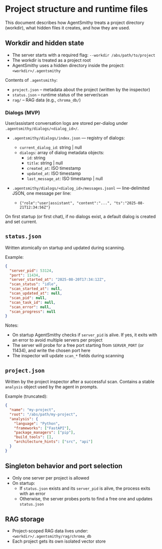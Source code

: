 # Project structure and runtime files

This document describes how AgentSmithy treats a project directory (workdir), what hidden files it creates, and how they are used.

## Workdir and hidden state

- The server starts with a required flag: `--workdir /abs/path/to/project`
- The workdir is treated as a project root
- AgentSmithy uses a hidden directory inside the project: `<workdir>/.agentsmithy`

Contents of `.agentsmithy`:
- `project.json` – metadata about the project (written by the inspector)
- `status.json` – runtime status of the server/scan
- `rag/` – RAG data (e.g., `chroma_db/`)

### Dialogs (MVP)

User/assistant conversation logs are stored per-dialog under `.agentsmithy/dialogs/<dialog_id>/`.

- `.agentsmithy/dialogs/index.json` — registry of dialogs:
  - `current_dialog_id`: string | null
  - `dialogs`: array of dialog metadata objects:
    - `id`: string
    - `title`: string | null
    - `created_at`: ISO timestamp
    - `updated_at`: ISO timestamp
    - `last_message_at`: ISO timestamp | null

- `.agentsmithy/dialogs/<dialog_id>/messages.jsonl` — line-delimited JSON, one message per line:
  - `{"role":"user|assistant", "content":"...", "ts":"2025-08-21T12:34:56Z"}`

On first startup (or first chat), if no dialogs exist, a default dialog is created and set current.

## `status.json`

Written atomically on startup and updated during scanning.

Example:
```json
{
  "server_pid": 53124,
  "port": 11434,
  "server_started_at": "2025-08-20T17:34:12Z",
  "scan_status": "idle",
  "scan_started_at": null,
  "scan_updated_at": null,
  "scan_pid": null,
  "scan_task_id": null,
  "scan_error": null,
  "scan_progress": null
}
```



Notes:
- On startup AgentSmithy checks if `server_pid` is alive. If yes, it exits with an error to avoid multiple servers per project
- The server will probe for a free port starting from `SERVER_PORT` (or 11434), and write the chosen port here
- The inspector will update `scan_*` fields during scanning

## `project.json`

Written by the project inspector after a successful scan. Contains a stable `analysis` object used by the agent in prompts.

Example (truncated):
```json
{
  "name": "my-project",
  "root": "/abs/path/my-project",
  "analysis": {
    "language": "Python",
    "frameworks": ["FastAPI"],
    "package_managers": ["pip"],
    "build_tools": [],
    "architecture_hints": ["src", "api"]
  }
}
```

## Singleton behavior and port selection

- Only one server per project is allowed
- On startup:
  - If `status.json` exists and its `server_pid` is alive, the process exits with an error
  - Otherwise, the server probes ports to find a free one and updates `status.json`

## RAG storage

- Project-scoped RAG data lives under: `<workdir>/.agentsmithy/rag/chroma_db`
- Each project gets its own isolated vector store

